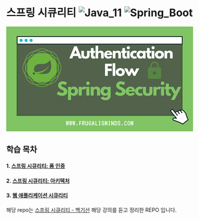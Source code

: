 # 스프링 시큐리티 ![Java_11](https://img.shields.io/badge/java-v11-red?logo=java) ![Spring_Boot](https://img.shields.io/badge/Spring_Boot-v2.4.1-green.svg?logo=spring)

<img src="src/main/resources/static/images/security.png"></img>

## 학습 목차

#### 1. [스프링 시큐리티: 폼 인증](https://github.com/Junhan0037/spring-security/pull/1)
#### 2. [스프링 시큐리티: 아키텍처](https://github.com/Junhan0037/spring-security/pull/2)
#### 3. [웹 애플리케이션 시큐리티](https://github.com/Junhan0037/spring-security/pull/3)

해당 repo는 [스프링 시큐리티 - 백기선](https://www.inflearn.com/course/%EB%B0%B1%EA%B8%B0%EC%84%A0-%EC%8A%A4%ED%94%84%EB%A7%81-%EC%8B%9C%ED%81%90%EB%A6%AC%ED%8B%B0) 해당 강의를 듣고 정리한 REPO 입니다.
